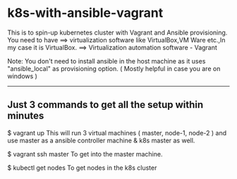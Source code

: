 # k8s-with-ansible-vagrant

This is to spin-up kubernetes cluster with Vagrant and Ansible provisioning.
You need to have ==> virtualization software like VirtualBox,VM Ware etc.,In my case it is VirtualBox. 
                 ==> Virtualization automation software - Vagrant
                 
Note: You don't need to install ansible in the host machine as it uses "ansible_local" as provisioning option. 
      ( Mostly helpful in case you are on windows )
      
----------------------------------------------------------------------
Just 3 commands to get all the setup within minutes 
----------------------------------------------------------------------

$ vagrant up 
  This will run 3 virtual machines ( master, node-1, node-2 ) and use master as a ansible controller machine & k8s master as well.
  
$ vagrant ssh master
  To get into the master machine.
  
$ kubectl get nodes
  To get nodes in the k8s cluster
